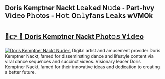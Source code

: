 ## Doris Kemptner Nackt L𝚎a𝚔ed N𝚞𝚍e - Part-hvy Vi𝚍𝚎o P𝚑𝚘tos - H𝚘𝚝 O𝚗𝚕yf𝚊ns L𝚎a𝚔s wVMOk

# <h2><a href="http://kfesabt.oniu.top/?m=Doris+Kemptner+Nackt">🔗👉 🔴 Doris Kemptner Nackt P𝚑ot𝚘𝚜 V𝚒d𝚎o</a></h2>

[![Doris Kemptner Nackt Nu𝚍e𝚜](https://i.imgur.com/0qMVB7G.gif)](http://kfesabt.oniu.top/?m=Doris+Kemptner+Nackt)
Digital artist and amusement provider Doris Kemptner Nackt, famed for disseminating dance and lifestyle content via viral dance sequences and succinct videos. Visionary leader Doris Kemptner Nackt, famed for their innovative ideas and dedication to creating a better future.  
